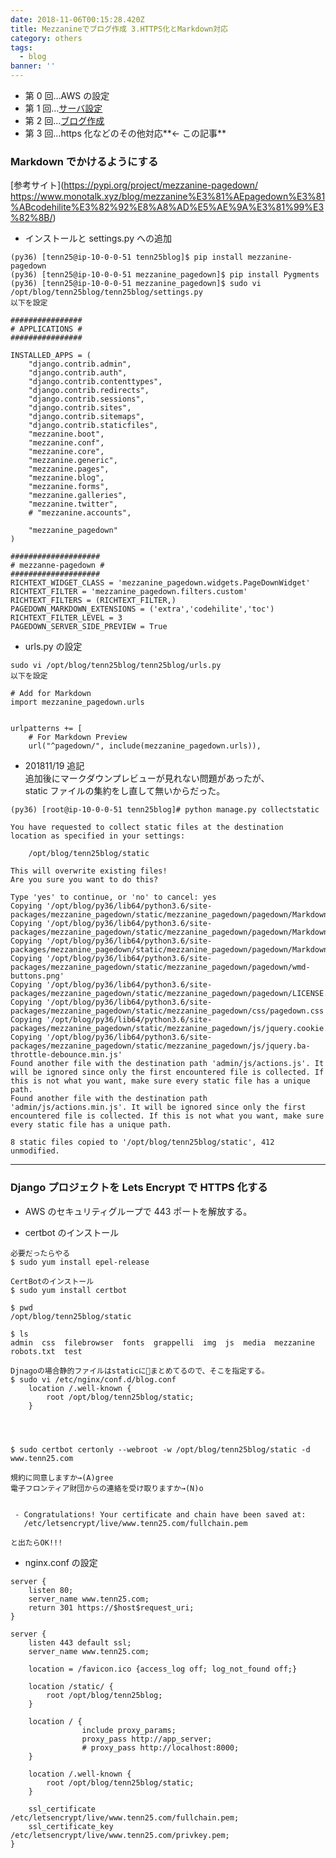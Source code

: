 ```yaml
---
date: 2018-11-06T00:15:28.420Z
title: Mezzanineでブログ作成 3.HTTPS化とMarkdown対応
category: others
tags:
  - blog
banner: ''
---
```


- 第 0 回…AWS の設定
- 第 1 回…[サーバ設定](https://www.tenn25.com/blog/mezzanine%E3%81%A7%E3%83%96%E3%83%AD%E3%82%B0%E4%BD%9C%E6%88%90-1%E3%82%B5%E3%83%BC%E3%83%90%E6%A7%8B%E7%AF%89/)
- 第 2 回…[ブログ作成](https://www.tenn25.com/blog/mezzanine%E3%81%A7%E3%83%96%E3%83%AD%E3%82%B0%E4%BD%9C%E6%88%90-2%E3%83%96%E3%83%AD%E3%82%B0%E6%A7%8B%E7%AF%89/)
- 第 3 回…https 化などのその他対応**← この記事**

### Markdown でかけるようにする

[参考サイト](https://pypi.org/project/mezzanine-pagedown/
https://www.monotalk.xyz/blog/mezzanine%E3%81%AEpagedown%E3%81%ABcodehilite%E3%82%92%E8%A8%AD%E5%AE%9A%E3%81%99%E3%82%8B/)

- インストールと settings.py への追加

```
(py36) [tenn25@ip-10-0-0-51 tenn25blog]$ pip install mezzanine-pagedown
(py36) [tenn25@ip-10-0-0-51 mezzanine_pagedown]$ pip install Pygments
(py36) [tenn25@ip-10-0-0-51 mezzanine_pagedown]$ sudo vi /opt/blog/tenn25blog/tenn25blog/settings.py
以下を設定

################
# APPLICATIONS #
################

INSTALLED_APPS = (
    "django.contrib.admin",
    "django.contrib.auth",
    "django.contrib.contenttypes",
    "django.contrib.redirects",
    "django.contrib.sessions",
    "django.contrib.sites",
    "django.contrib.sitemaps",
    "django.contrib.staticfiles",
    "mezzanine.boot",
    "mezzanine.conf",
    "mezzanine.core",
    "mezzanine.generic",
    "mezzanine.pages",
    "mezzanine.blog",
    "mezzanine.forms",
    "mezzanine.galleries",
    "mezzanine.twitter",
    # "mezzanine.accounts",

    "mezzanine_pagedown"
)

####################
# mezzanne-pagedown #
####################
RICHTEXT_WIDGET_CLASS = 'mezzanine_pagedown.widgets.PageDownWidget'
RICHTEXT_FILTER = 'mezzanine_pagedown.filters.custom'
RICHTEXT_FILTERS = (RICHTEXT_FILTER,)
PAGEDOWN_MARKDOWN_EXTENSIONS = ('extra','codehilite','toc')
RICHTEXT_FILTER_LEVEL = 3
PAGEDOWN_SERVER_SIDE_PREVIEW = True
```

- urls.py の設定

```
sudo vi /opt/blog/tenn25blog/tenn25blog/urls.py
以下を設定

# Add for Markdown
import mezzanine_pagedown.urls


urlpatterns += [
    # For Markdown Preview
    url("^pagedown/", include(mezzanine_pagedown.urls)),
```

- 201811/19 追記  
  追加後にマークダウンプレビューが見れない問題があったが、  
  static ファイルの集約をし直して無いからだった。

```
(py36) [root@ip-10-0-0-51 tenn25blog]# python manage.py collectstatic

You have requested to collect static files at the destination
location as specified in your settings:

    /opt/blog/tenn25blog/static

This will overwrite existing files!
Are you sure you want to do this?

Type 'yes' to continue, or 'no' to cancel: yes
Copying '/opt/blog/py36/lib64/python3.6/site-packages/mezzanine_pagedown/static/mezzanine_pagedown/pagedown/Markdown.Converter.js'
Copying '/opt/blog/py36/lib64/python3.6/site-packages/mezzanine_pagedown/static/mezzanine_pagedown/pagedown/Markdown.Sanitizer.js'
Copying '/opt/blog/py36/lib64/python3.6/site-packages/mezzanine_pagedown/static/mezzanine_pagedown/pagedown/Markdown.Editor.js'
Copying '/opt/blog/py36/lib64/python3.6/site-packages/mezzanine_pagedown/static/mezzanine_pagedown/pagedown/wmd-buttons.png'
Copying '/opt/blog/py36/lib64/python3.6/site-packages/mezzanine_pagedown/static/mezzanine_pagedown/pagedown/LICENSE.txt'
Copying '/opt/blog/py36/lib64/python3.6/site-packages/mezzanine_pagedown/static/mezzanine_pagedown/css/pagedown.css'
Copying '/opt/blog/py36/lib64/python3.6/site-packages/mezzanine_pagedown/static/mezzanine_pagedown/js/jquery.cookie.js'
Copying '/opt/blog/py36/lib64/python3.6/site-packages/mezzanine_pagedown/static/mezzanine_pagedown/js/jquery.ba-throttle-debounce.min.js'
Found another file with the destination path 'admin/js/actions.js'. It will be ignored since only the first encountered file is collected. If this is not what you want, make sure every static file has a unique path.
Found another file with the destination path 'admin/js/actions.min.js'. It will be ignored since only the first encountered file is collected. If this is not what you want, make sure every static file has a unique path.

8 static files copied to '/opt/blog/tenn25blog/static', 412 unmodified.

```

---

### Django プロジェクトを Lets Encrypt で HTTPS 化する

- AWS のセキュリティグループで 443 ポートを解放する。

- certbot のインストール

```
必要だったらやる
$ sudo yum install epel-release

CertBotのインストール
$ sudo yum install certbot

$ pwd
/opt/blog/tenn25blog/static

$ ls
admin  css  filebrowser  fonts  grappelli  img  js  media  mezzanine  robots.txt  test

Djnagoの場合静的ファイルはstaticにまとめてるので、そこを指定する。
$ sudo vi /etc/nginx/conf.d/blog.conf
    location /.well-known {
        root /opt/blog/tenn25blog/static;
    }




$ sudo certbot certonly --webroot -w /opt/blog/tenn25blog/static -d www.tenn25.com

規約に同意しますか→(A)gree
電子フロンティア財団からの連絡を受け取りますか→(N)o


 - Congratulations! Your certificate and chain have been saved at:
   /etc/letsencrypt/live/www.tenn25.com/fullchain.pem

と出たらOK!!!

```

- nginx.conf の設定

```
server {
    listen 80;
    server_name www.tenn25.com;
    return 301 https://$host$request_uri;
}

server {
    listen 443 default ssl;
    server_name www.tenn25.com;

    location = /favicon.ico {access_log off; log_not_found off;}

    location /static/ {
        root /opt/blog/tenn25blog;
    }

    location / {
                include proxy_params;
                proxy_pass http://app_server;
                # proxy_pass http://localhost:8000;
    }

    location /.well-known {
        root /opt/blog/tenn25blog/static;
    }

    ssl_certificate /etc/letsencrypt/live/www.tenn25.com/fullchain.pem;
    ssl_certificate_key /etc/letsencrypt/live/www.tenn25.com/privkey.pem;
}

```
